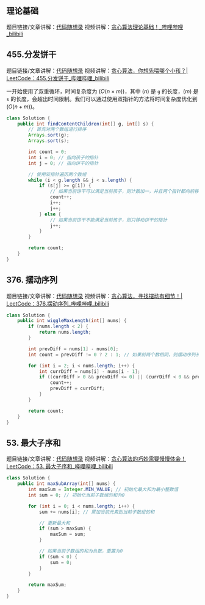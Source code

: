 ## 理论基础

题目链接/文章讲解：[代码随想录](https://programmercarl.com/%E8%B4%AA%E5%BF%83%E7%AE%97%E6%B3%95%E7%90%86%E8%AE%BA%E5%9F%BA%E7%A1%80.html)
视频讲解：[贪心算法理论基础！\_哔哩哔哩\_bilibili](https://www.bilibili.com/video/BV1WK4y1R71x/)

## 455.分发饼干

题目链接/文章讲解：[代码随想录](https://programmercarl.com/0455.%E5%88%86%E5%8F%91%E9%A5%BC%E5%B9%B2.html)
视频讲解：[贪心算法，你想先喂哪个小孩？| LeetCode：455.分发饼干\_哔哩哔哩\_bilibili](https://www.bilibili.com/video/BV1MM411b7cq)

一开始使用了双重循环，时间复杂度为 $(O(n \times m))$，其中 $(n)$ 是 `g` 的长度，$(m)$ 是 `s` 的长度，会超出时间限制。我们可以通过使用双指针的方法将时间复杂度优化到 $(O(n + m))$。

```java
class Solution {
    public int findContentChildren(int[] g, int[] s) {
        // 首先对两个数组进行排序
        Arrays.sort(g);
        Arrays.sort(s);

        int count = 0;
        int i = 0; // 指向孩子的指针
        int j = 0; // 指向饼干的指针

        // 使用双指针遍历两个数组
        while (i < g.length && j < s.length) {
            if (s[j] >= g[i]) {
                // 如果当前饼干可以满足当前孩子，则计数加一，并且两个指针都向前移动
                count++;
                i++;
                j++;
            } else {
                // 如果当前饼干不能满足当前孩子，则只移动饼干的指针
                j++;
            }
        }

        return count;
    }
}
```

## 376. 摆动序列

题目链接/文章讲解：[代码随想录](https://programmercarl.com/0376.%E6%91%86%E5%8A%A8%E5%BA%8F%E5%88%97.html)
视频讲解：[贪心算法，寻找摆动有细节！| LeetCode：376.摆动序列\_哔哩哔哩\_bilibili](https://www.bilibili.com/video/BV17M411b7NS)

```java
class Solution {
    public int wiggleMaxLength(int[] nums) {
        if (nums.length < 2) {
            return nums.length;
        }

        int prevDiff = nums[1] - nums[0];
        int count = prevDiff != 0 ? 2 : 1; // 如果前两个数相同，则摆动序列长度为1，否则为2

        for (int i = 2; i < nums.length; i++) {
            int currDiff = nums[i] - nums[i - 1];
            if ((currDiff > 0 && prevDiff <= 0) || (currDiff < 0 && prevDiff >= 0)) {
                count++;
                prevDiff = currDiff;
            }
        }

        return count;
    }
}
```

## 53. 最大子序和

题目链接/文章讲解：[代码随想录](https://programmercarl.com/0053.%E6%9C%80%E5%A4%A7%E5%AD%90%E5%BA%8F%E5%92%8C.html)
视频讲解：[贪心算法的巧妙需要慢慢体会！LeetCode：53. 最大子序和\_哔哩哔哩\_bilibili](https://www.bilibili.com/video/BV1aY4y1Z7ya)

```java
class Solution {
    public int maxSubArray(int[] nums) {
        int maxSum = Integer.MIN_VALUE; // 初始化最大和为最小整数值
        int sum = 0; // 初始化当前子数组的和为0

        for (int i = 0; i < nums.length; i++) {
            sum += nums[i]; // 累加当前元素到当前子数组的和

            // 更新最大和
            if (sum > maxSum) {
                maxSum = sum;
            }

            // 如果当前子数组的和为负数，重置为0
            if (sum < 0) {
                sum = 0;
            }
        }

        return maxSum;
    }
}
```

